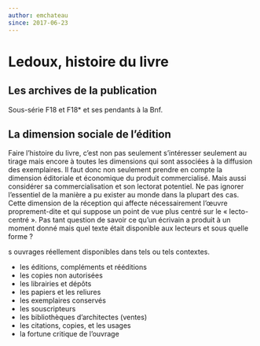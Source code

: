 ```yaml
---
author: emchateau
since: 2017-06-23
---
```


# Ledoux, histoire du livre

## Les archives de la publication

Sous-série F18 et F18* et ses pendants à la Bnf.





## La dimension sociale de l’édition

Faire l’histoire du livre, c’est non pas seulement s’intéresser seulement au tirage mais encore à toutes les dimensions qui sont associées à la diffusion des exemplaires. Il faut donc non seulement prendre en compte la dimension éditoriale et économique du produit commercialisé. Mais aussi considérer sa commercialisation et son lectorat potentiel. Ne pas ignorer l’essentiel de la manière a pu exister au monde dans la plupart des cas. Cette dimension de la réception qui affecte nécessairement l’œuvre proprement-dite et qui suppose un point de vue plus centré sur le « lecto-centré ». Pas tant question de savoir ce qu’un écrivain a produit à un moment donné mais quel texte était disponible aux lecteurs et sous quelle forme ?

 s ouvrages réellement disponibles dans tels ou tels contextes.

- les éditions, compléments et rééditions
- les copies non autorisées
- les librairies et dépôts
- les papiers et les reliures
- les exemplaires conservés
- les souscripteurs
- les bibliothèques d’architectes (ventes)
- les citations, copies, et les usages
- la fortune critique de l’ouvrage

